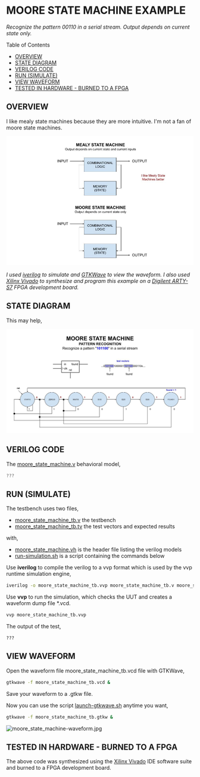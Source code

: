 # MOORE STATE MACHINE EXAMPLE

_Recognize the pattern 00110 in a serial stream.
Output depends on current state only._

Table of Contents

* [OVERVIEW](https://github.com/JeffDeCola/my-verilog-examples/tree/master/sequential-logic/finite-state-machines/moore_state_machine#overview)
* [STATE DIAGRAM](https://github.com/JeffDeCola/my-verilog-examples/tree/master/sequential-logic/finite-state-machines/moore_state_machine#state-diagram)
* [VERILOG CODE](https://github.com/JeffDeCola/my-verilog-examples/tree/master/sequential-logic/finite-state-machines/moore_state_machine#verilog-code)
* [RUN (SIMULATE)](https://github.com/JeffDeCola/my-verilog-examples/tree/master/sequential-logic/finite-state-machines/moore_state_machine#run-simulate)
* [VIEW WAVEFORM](https://github.com/JeffDeCola/my-verilog-examples/tree/master/sequential-logic/finite-state-machines/moore_state_machine#view-waveform)
* [TESTED IN HARDWARE - BURNED TO A FPGA](https://github.com/JeffDeCola/my-verilog-examples/tree/master/sequential-logic/finite-state-machines/moore_state_machine#tested-in-hardware---burned-to-a-fpga)

## OVERVIEW

I like mealy state machines because they are more intuitive.
I'm not a fan of moore state machines.

![IMAGE - mealy-moore-state-machines.jpg - IMAGE](../../../docs/pics/sequential-logic/mealy-moore-state-machines.jpg)

_I used
[iverilog](https://github.com/JeffDeCola/my-cheat-sheets/tree/master/hardware/tools/simulation/iverilog-cheat-sheet)
to simulate and
[GTKWave](https://github.com/JeffDeCola/my-cheat-sheets/tree/master/hardware/tools/simulation/gtkwave-cheat-sheet)
to view the waveform. I also used
[Xilinx Vivado](https://github.com/JeffDeCola/my-cheat-sheets/tree/master/hardware/tools/synthesis/xilinx-vivado-cheat-sheet)
to synthesize and program this example on a
[Digilent ARTY-S7](https://github.com/JeffDeCola/my-cheat-sheets/tree/master/hardware/development/fpga-development-boards/digilent-arty-s7-cheat-sheet)
FPGA development board._

## STATE DIAGRAM

This may help,

![IMAGE - moore_state_machine.jpg - IMAGE](../../../docs/pics/sequential-logic/moore_state_machine.jpg)

## VERILOG CODE

The
[moore_state_machine.v](https://github.com/JeffDeCola/my-verilog-examples/blob/master/sequential-logic/finite-state-machines/moore_state_machine/moore_state_machine.v)
behavioral model,

```verilog
???
```

## RUN (SIMULATE)

The testbench uses two files,

* [moore_state_machine_tb.v](https://github.com/JeffDeCola/my-verilog-examples/blob/master/sequential-logic/finite-state-machines/moore_state_machine/moore_state_machine_tb.v)
  the testbench
* [moore_state_machine_tb.tv](https://github.com/JeffDeCola/my-verilog-examples/blob/master/sequential-logic/finite-state-machines/moore_state_machine/moore_state_machine_tb.tv)
  the test vectors and expected results

with,

* [moore_state_machine.vh](https://github.com/JeffDeCola/my-verilog-examples/blob/master/sequential-logic/finite-state-machines/moore_state_machine/moore_state_machine.vh)
  is the header file listing the verilog models
* [run-simulation.sh](https://github.com/JeffDeCola/my-verilog-examples/blob/master/sequential-logic/finite-state-machines/moore_state_machine/run-simulation.sh)
  is a script containing the commands below

Use **iverilog** to compile the verilog to a vvp format
which is used by the vvp runtime simulation engine,

```bash
iverilog -o moore_state_machine_tb.vvp moore_state_machine_tb.v moore_state_machine.vh
```

Use **vvp** to run the simulation, which checks the UUT
and creates a waveform dump file *.vcd.

```bash
vvp moore_state_machine_tb.vvp
```

The output of the test,

```text
???
```

## VIEW WAVEFORM

Open the waveform file moore_state_machine_tb.vcd file with GTKWave,

```bash
gtkwave -f moore_state_machine_tb.vcd &
```

Save your waveform to a .gtkw file.

Now you can use the script
[launch-gtkwave.sh](https://github.com/JeffDeCola/my-verilog-examples/blob/master/launch-GTKWave-script/launch-gtkwave.sh)
anytime you want,

```bash
gtkwave -f moore_state_machine_tb.gtkw &
```

![moore_state_machine-waveform.jpg](../../../docs/pics/basic-code/moore_state_machine-waveform.jpg)

## TESTED IN HARDWARE - BURNED TO A FPGA

The above code was synthesized using the
[Xilinx Vivado](https://github.com/JeffDeCola/my-cheat-sheets/tree/master/hardware/tools/synthesis/xilinx-vivado-cheat-sheet)
IDE software suite and burned to a FPGA development board.

